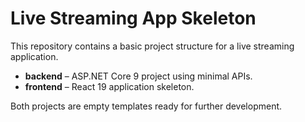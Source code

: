 # Live Streaming App Skeleton

This repository contains a basic project structure for a live streaming application.

- **backend** – ASP.NET Core 9 project using minimal APIs.
 - **frontend** – React 19 application skeleton.

Both projects are empty templates ready for further development.
